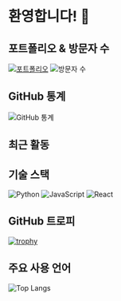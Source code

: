 # 환영합니다! 👋

## 포트폴리오 & 방문자 수
[![포트폴리오](https://img.shields.io/badge/포트폴리오-FF4088?style=for-the-badge&logo=GitHub&logoColor=white)](https://zlem8952.github.io/remind.github.io/)
![방문자 수](https://visitor-badge.glitch.me/badge?page_id=zlem8952.remind.github.io)

## GitHub 통계
![GitHub 통계](https://github-readme-stats.vercel.app/api?username=zlem8952&show_icons=true&theme=radical)

## 최근 활동
<!--START_SECTION:activity-->
<!--END_SECTION:activity-->

## 기술 스택
![Python](https://img.shields.io/badge/-Python-3776AB?style=flat-square&logo=python&logoColor=white)
![JavaScript](https://img.shields.io/badge/-JavaScript-F7DF1E?style=flat-square&logo=javascript&logoColor=black)
![React](https://img.shields.io/badge/-React-61DAFB?style=flat-square&logo=react&logoColor=black)

## GitHub 트로피
[![trophy](https://github-profile-trophy.vercel.app/?username=zlem8952)](https://github.com/ryo-ma/github-profile-trophy)

## 주요 사용 언어
![Top Langs](https://github-readme-stats.vercel.app/api/top-langs/?username=zlem8952&layout=compact)

